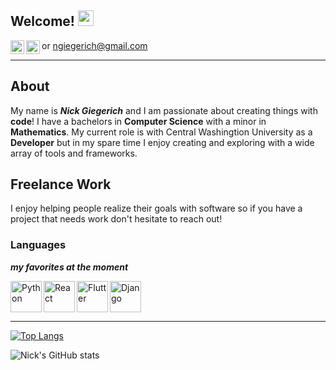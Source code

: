 ## Welcome! <img src="https://media.giphy.com/media/hvRJCLFzcasrR4ia7z/giphy.gif" width="25px">
<a href="https://www.linkedin.com/in/nick-giegerich-62b369168/">
  <img align="left" alt="Nick's LinkedIN" width="22px" src="https://raw.githubusercontent.com/peterthehan/peterthehan/master/assets/linkedin.svg" />
</a>
<a target="_blank" rel="noopener noreferrer" href="https://mail.google.com/mail/?view=cm&fs=1&tf=1&to=ngiegerich@gmail.com">
  <img align="left" alt="Nick's gMail" width="22px" src="https://camo.githubusercontent.com/4a3dd8d10a27c272fd04b2ce8ed1a130606f95ea6a76b5e19ce8b642faa18c27/68747470733a2f2f6564656e742e6769746875622e696f2f537570657254696e7949636f6e732f696d616765732f7376672f676d61696c2e737667" />
</a>or
<a target="_blank" rel="noopener noreferrer" href="mailto:ngiegerich@gmail.com">
ngiegerich@gmail.com
</a>

***
## About

My name is ***Nick Giegerich*** and I am passionate about creating things with **code**! I have a bachelors in **Computer Science** with a minor in **Mathematics**. My current role is with Central Washingtion University as a **Developer** but in my spare time I enjoy creating and exploring with a wide array of tools and frameworks.

## Freelance Work

I enjoy helping people realize their goals with software so if you have a project that needs work don't hesitate to reach out!

### Languages

***my favorites at the moment***

<img align="left" alt="Python" width="50px" src="https://camo.githubusercontent.com/aa96ee3a3352c9c3c2161d3e95698d0885a277ab85d617fe77912627d37a3959/68747470733a2f2f6564656e742e6769746875622e696f2f537570657254696e7949636f6e732f696d616765732f7376672f707974686f6e2e737667" />
<img align="left" alt="React" width="50px" src="https://camo.githubusercontent.com/98ce3f27aec475c03ad0441a7d4092f6b956814c7adc7f0049689dccedb82f1d/68747470733a2f2f6564656e742e6769746875622e696f2f537570657254696e7949636f6e732f696d616765732f7376672f72656163742e737667" />
<img align="left" alt="Flutter" width="50px" src="https://camo.githubusercontent.com/750365ec8e10a2a4075ffb09fd644c3176c98638a7c45a79a8a40366a9d64f3a/68747470733a2f2f6564656e742e6769746875622e696f2f537570657254696e7949636f6e732f696d616765732f7376672f666c75747465722e737667" />
<img align="center" alt="Django" width="50px" src="https://camo.githubusercontent.com/a499f82c059b2fd21339974a9a7dfe2b72180faa14c9d420c02806c2e9b4362e/68747470733a2f2f6564656e742e6769746875622e696f2f537570657254696e7949636f6e732f696d616765732f7376672f646a616e676f70726f6a6563742e737667" /><br />



***

[![Top Langs](https://github-readme-stats.vercel.app/api/top-langs/?username=nickgiegerich&layout=compact&theme=onedark&count_private=true)](https://github.com/anuraghazra/github-readme-stats)



![Nick's GitHub stats](https://github-readme-stats.vercel.app/api?username=nickgiegerich&theme=onedark&show_icons=true&count_private=true)




